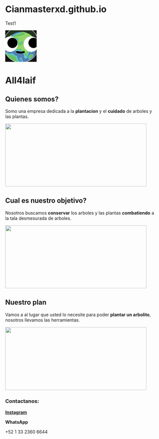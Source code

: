 # Cianmasterxd.github.io
Test1
<html lang="en">
<body>
  <img src="All4Life.png" width="100" height="100"><h1>All4laif</h1>  
  <h2>Quienes somos?</h2>
  <p>Somo una empresa dedicada a la <b>plantacion</b> y el <b>cuidado</b> de arboles y <br> las plantas.</p>
  <img src="https://fandelagua.com/wp-content/uploads/2020/08/7-beneficios-de-plantar-un-a%CC%81rbol_Mesa-de-trabajo-1.png"width="450" height="200">
  <h2>Cual es nuestro objetivo?</h2>
  <p>Nosotros buscamos <b>conservar</b> los arboles y las plantas <b>combatiendo</b> a <br> la tala desmesurada de arboles.</p>
  <img src="https://i0.wp.com/www.diariosustentable.com/wp-content/uploads/2015/06/deforestacion.jpg?resize=1068%2C696&ssl=1"width= 450 height="200">
  <h2>Nuestro plan</h2>
  <p>Vamos a al lugar que usted lo necesite para poder <b>plantar un arbolito</b>, <br> nosotros llevamos las herramientas.</p>
  <img src="https://trucosdejardineria.com/wp-content/uploads/2019/10/planting-a-tree.png.webp" width="450" height="200">
  <h3>Contactanos:</h3>
  <a href="https://www.instagram.com/arb_4_laif/" target="_blank"><b>Instagram</b></a>
  <p><b>WhatsApp</b></p>
  <p>+52 1 33 2360 6644</p>
</body>
</html>
